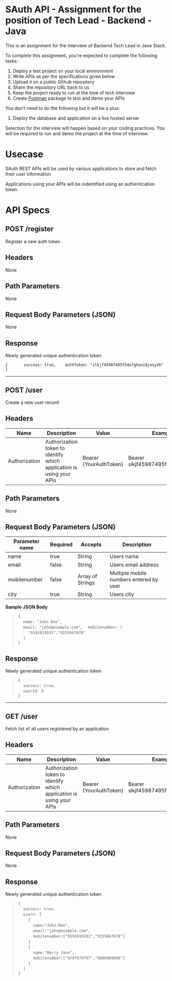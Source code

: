 # SAuth API - Assignment for the position of Tech Lead - Backend - Java

This is an assignment for the interview of Backend Tech Lead in Java Stack. 

To complete this assignment, you're expected to complete the following tasks:

1. Deploy a test project on your local environment
2. Write APIs as per the specifications given below
3. Upload it on a public Github repository
4. Share the repository URL back to us
5. Keep the project ready to run at the time of tech interview
6. Create [Postman](https://www.postman.com/) package to test and demo your APIs

You don't need to do the following but it will be a plus: 
1. Deploy the database and application on a live hosted server

Selection for the interview will happen based on your coding practices. You will be required to run and demo the project at the time of interview.


# Usecase

SAuth REST APIs will be used by various applications to store and fetch their user information. 

Applications using your APIs will be indentified using an authentication token. 

# API Specs

## **POST /register**

Register a new auth token

## Headers

None

## Path Parameters

None

## Request Body Parameters (JSON)

None

## Response

Newly generated unique authentication token

`
{      
    success: true,   
    authToken: "slkjf45987495f54o7ghoni8josy4h"     
}
`
  
---
## POST /user

Create a new user record

## Headers

| Name | Description | Value | Example Value |
|---|---|---|---|
| Authorization | Authorization token to identify which application is using your APIs | Bearer {YourAuthToken} | Bearer slkjf45987495f54o7ghoni8josy4h |

## Path Parameters

None

## Request Body Parameters (JSON)

| Parameter name | Required | Accepts | Description | 
|----|----|----|----|
| name | true | String | Users name | 
| email | false | String | Users email address | 
| mobilenumber | false | Array of Strings | Multiple mobile numbers entered by user |
| city | true | String | Users city |

**Sample JSON Body**
>`{`  
>&nbsp;&nbsp;&nbsp;&nbsp;`name: "John Doe",`  
>&nbsp;&nbsp;&nbsp;&nbsp;`email: "john@example.com"`,
>&nbsp;&nbsp;&nbsp;&nbsp;`mobilenumber: [`
>&nbsp;&nbsp;&nbsp;&nbsp;&nbsp;&nbsp;&nbsp;&nbsp;`"9191919191","9155667678"`  
>&nbsp;&nbsp;&nbsp;&nbsp;`]`  
>`}`

## Response

Newly generated unique authentication token

>`{`  
>&nbsp;&nbsp;&nbsp;&nbsp;`success: true,`  
>&nbsp;&nbsp;&nbsp;&nbsp;`userId: 5`  
>`}`


---
## GET /user

Fetch list of all users registered by an application

## Headers

| Name | Description | Value | Example Value |
|---|---|---|---|
| Authorization | Authorization token to identify which application is using your APIs | Bearer {YourAuthToken} | Bearer slkjf45987495f54o7ghoni8josy4h |

## Path Parameters
None

## Request Body Parameters (JSON)
None


## Response

Newly generated unique authentication token

>`{`  
>&nbsp;&nbsp;&nbsp;&nbsp;`success: true,`  
>&nbsp;&nbsp;&nbsp;&nbsp;`users: [`  
>&nbsp;&nbsp;&nbsp;&nbsp;&nbsp;&nbsp;&nbsp;&nbsp;`{`  
>&nbsp;&nbsp;&nbsp;&nbsp;&nbsp;&nbsp;&nbsp;&nbsp;&nbsp;&nbsp;&nbsp;&nbsp;`name:"John Doe",`  
>&nbsp;&nbsp;&nbsp;&nbsp;&nbsp;&nbsp;&nbsp;&nbsp;&nbsp;&nbsp;&nbsp;&nbsp;`email:"john@example.com",`   
>&nbsp;&nbsp;&nbsp;&nbsp;&nbsp;&nbsp;&nbsp;&nbsp;&nbsp;&nbsp;&nbsp;&nbsp;`mobilenumber:["9191919191","9155667678"]`   
>&nbsp;&nbsp;&nbsp;&nbsp;&nbsp;&nbsp;&nbsp;&nbsp;`}`  
>&nbsp;&nbsp;&nbsp;&nbsp;&nbsp;&nbsp;&nbsp;&nbsp;`{`  
>&nbsp;&nbsp;&nbsp;&nbsp;&nbsp;&nbsp;&nbsp;&nbsp;&nbsp;&nbsp;&nbsp;&nbsp;`name:"Merry Jane",`     
>&nbsp;&nbsp;&nbsp;&nbsp;&nbsp;&nbsp;&nbsp;&nbsp;&nbsp;&nbsp;&nbsp;&nbsp;`mobilenumber:["9797979797","9898989898"]`   
>&nbsp;&nbsp;&nbsp;&nbsp;&nbsp;&nbsp;&nbsp;&nbsp;`}`  
>&nbsp;&nbsp;&nbsp;&nbsp;`]`  
>`}`

